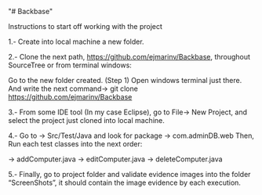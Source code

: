 "# Backbase" 

Instructions to start off working with the project 


1.- Create into local machine a new folder.


2.- Clone the next path, https://github.com/ejmarinv/Backbase, throughout SourceTree or from terminal windows:

Go to the new folder created. (Step 1)
Open windows terminal just there.
And write the next command-> git clone https://github.com/ejmarinv/Backbase


3.- From some IDE tool (In my case Eclipse), go to File-> New Project, and select the project just cloned into local machine.


4.- Go to -> Src/Test/Java and look for package -> com.adminDB.web
Then, Run each test classes into the next order:

   -> addComputer.java
	-> editComputer.java
		-> deleteComputer.java


5.- Finally, go to project folder and validate evidence images into the folder “ScreenShots”, it should contain the image evidence by each execution.
